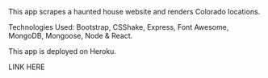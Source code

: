 This app scrapes a haunted house website and renders Colorado locations. 

Technologies Used: Bootstrap, CSShake, Express, Font Awesome, MongoDB, Mongoose, Node & React.  

This app is deployed on Heroku. 

LINK HERE

